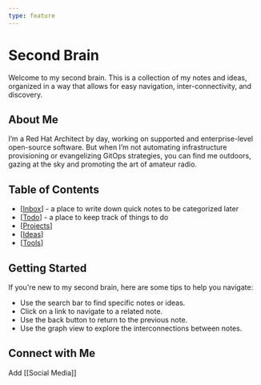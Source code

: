 ```yaml
---
type: feature
---
```


# Second Brain

Welcome to my second brain. This is a collection of my notes and ideas, organized in a way that allows for easy navigation, inter-connectivity, and discovery.

## About Me

I’m a Red Hat Architect by day, working on supported and enterprise-level open-source software. But when I’m not automating infrastructure provisioning or evangelizing GitOps strategies, you can find me outdoors, gazing at the sky and promoting the art of amateur radio.

## Table of Contents

- [[Inbox]] - a place to write down quick notes to be categorized later
- [[Todo]] - a place to keep track of things to do
- [[Projects]]
- [[Ideas]]
- [[Tools]]
  
## Getting Started

If you're new to my second brain, here are some tips to help you navigate:

- Use the search bar to find specific notes or ideas.
- Click on a link to navigate to a related note.
- Use the back button to return to the previous note.
- Use the graph view to explore the interconnections between notes.

## Connect with Me

Add [[Social Media]]

[//begin]: # "Autogenerated link references for markdown compatibility"
[Inbox]: Inbox.md "Inbox"
[Todo]: Todo.md "Todo"
[Projects]: Projects.md "Projects"
[Ideas]: Ideas.md "Ideas"
[Tools]: Tools.md "Tools"
[//end]: # "Autogenerated link references"
